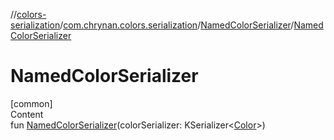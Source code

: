 //[colors-serialization](../../../index.md)/[com.chrynan.colors.serialization](../index.md)/[NamedColorSerializer](index.md)/[NamedColorSerializer](-named-color-serializer.md)



# NamedColorSerializer  
[common]  
Content  
fun [NamedColorSerializer](-named-color-serializer.md)(colorSerializer: KSerializer<[Color](../../../../colors-core/colors-core/com.chrynan.colors/-color/index.md)>)  



